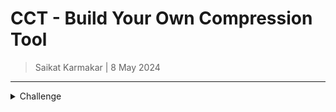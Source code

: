 # CCT - Build Your Own Compression Tool

> Saikat Karmakar | 8 May 2024

---

<details close>
<summary>Challenge</summary>

This challenge is to build your own command like tool to compress text files. This is a challenge I first did in 1998 when my employer didn’t have much work for me to do between projects so suggested I pick a skill and polish it.

I picked C and decided to implement a few of the data structures and algorithms from my university course again in C (we did Pascal on the course). At the same time I wanted to start factoring in some of the ‘mechanical sympathy’ that I’d been reading about in Michael Abrash's excellent Graphics Programming Black Book.

Despite the name the book covers a lot more than just graphics programming - it really digs into understanding the architecture of a computer and how that has an impact on the performance of your code. For example when I re-wrote of part the compression tool that this challenge is about to take into account the hard disk buffer size (back before SSDs) the performance on a one megabyte file jumped 100x!

These days the equivalent would be understand the cache hierarchies in a modern CPU and how programming with an awareness of them can radically change the performance of your code. Scott Meyers did a great talk that digs into this. You can find the slides on his website here.

The Challenge - Building A Huffman Encoder/Decoder
In the early 1950s David Huffman developed an algorithm to find the optimal prefix code that can be used for lossless data compression.

Given there is usually an unequal distribution of character occurrences in text this can then be used to compress data by giving the most commonly occurring characters the shortest prefix.

For example if we have the string aaabbc, it would normally take up 6 bytes, but if we assign each character a variable length code, with the most frequently occurring character has the shortest code we might give them the following codes:

a: 1
b: 01
c: 10

and we could reduce the string aaabbc (six bytes) to 111010110 (nine bits). It’s not quite that simple though as we need to ensure that the codes are prefix-free, that is the bit string representing one character is not a prefix of a bit string representing another.

These prefix-free codes are generated by creating a binary tree. Before we get into that let’s consider the steps involved in compression using Huffman Codes:

Read the text and determine the frequency of each character occurring.
Build the binary tree from the frequencies.
Generate the prefix-code table from the tree.
Encode the text using the code table.
Encode the tree - we’ll need to include this in the output file so we can decode it.
Write the encoded tree and text to an output field
Step Zero
In most (Fortran and COBOL are exceptions) programming languages we index arrays from the element zero onwards because arrays are represented as a pointer to the beginning and an offset from that beginning - i.e. if you’re familiar with C then array[index] is equivalent to \*(array + index).

As usually, I’ll leave you to setup your IDE / editor of choice and programming language of choice. After that here’s what I’d like you to do to be ready to test your solution.

After that, please download Les Misérables, by Victor Hugo from Project Gutenberg here: https://www.gutenberg.org/files/135/135-0.txt which will be our test data for this challenge.

Step 1
In this step your goal is to build your tool to accept a filename as input. It should return an error if the file is not valid, otherwise your program should open it, read the text and determine the frequency of each character occurring within the text.

As a debugging aid you might like to optionally log out the table. Here’s some test values to check. There are 333 occurrences of ‘X’ and 223000 of ‘t’.

An alternate to logging the frequency table is to write some unit tests that take in some prepared data and then check that the counting code returns the correct values. Check your chosen programming language’s documentation for it’s unit testing library and if you’ve never tried it before consider giving test driven development a go.

Step 2
In this step your goal is to use the frequencies that you calculated in step 1 to build the binary tree. There’s a good explanation of how to do this complete with a visualisation here: https://opendsa-server.cs.vt.edu/ODSA/Books/CS3/html/Huffman.html

The examples used for the visualisation would be a good starting point for unit tests.

Step 3
In this step your goal is to use the tree to generate the prefix-code table. Once again there’s an explanation and visualisation at: https://opendsa-server.cs.vt.edu/ODSA/Books/CS3/html/Huffman.html

Step 4
In this step your goal is to write a header section to the output file (you’ll want a command line option to specify the filename). The header section will include enough information for your program to be decode the compressed file.

One way of doing this is to write out the tree, another option is to write out the character frequency table. Don’t forget you’ll need some way of knowing when the header ends and when the compressed data starts.

Step 5
This is the moment you’ve been building up to! In this step your goal is to encode the text using the code table and write the compressed content of the source text to the output file file, appending it after the header. Don’t forget translate the prefixes into bit strings and pack them into bytes to achieve the compression.

Step 6
In this step your goal is to read in the header of the encoded file and rebuild the prefix table ready to decode the text. In essence you’re going to do the reverse of step 4.

Step 7
In this step you will read in the remainder of the file and decode it using the prefix table before writing the decoded text back to the specified output file - the reverse of step 5.

At this point you should be able to compress the file with your tool, compare the file size of the input and output see that the output is smaller and then decompress the output file to create an identical copy of the input.

If so, congratulations you’ve written a working Huffman encode/decode tool!
</details>
